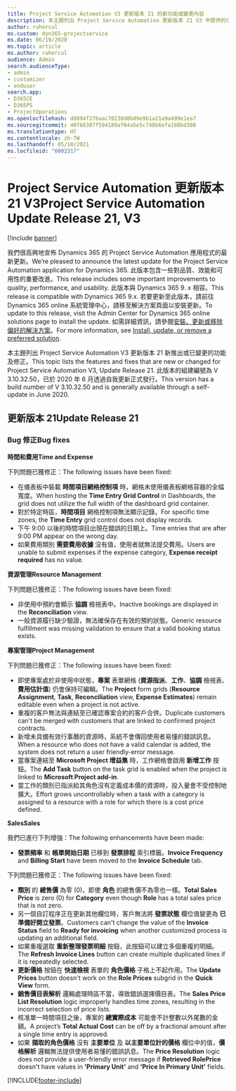 ```yaml
---
title: Project Service Automation V3 更新版本 21 的新功能或變更內容
description: 本主題列出 Project Service Automation 更新版本 21 V3 中提供的功能和修正。
author: ruhercul
ms.custom: dyn365-projectservice
ms.date: 06/19/2020
ms.topic: article
ms.author: ruhercul
audience: Admin
search.audienceType:
- admin
- customizer
- enduser
search.app:
- D365CE
- D365PS
- ProjectOperations
ms.openlocfilehash: dd894f27baac70238d0bd9e9b1a21a9a499e1ea7
ms.sourcegitcommit: 40f68387f594180af64a5e5c748b6efa188bd300
ms.translationtype: HT
ms.contentlocale: zh-TW
ms.lasthandoff: 05/10/2021
ms.locfileid: "6002317"
---
```

# <a name="project-service-automation-update-release-21-v3"></a><span data-ttu-id="fbca4-103">Project Service Automation 更新版本 21 V3</span><span class="sxs-lookup"><span data-stu-id="fbca4-103">Project Service Automation Update Release 21, V3</span></span>

[!include [banner](../includes/psa-now-project-operations.md)]

<span data-ttu-id="fbca4-104">我們很高興地宣佈 Dynamics 365 的 Project Service Automation 應用程式的最新更新。</span><span class="sxs-lookup"><span data-stu-id="fbca4-104">We’re pleased to announce the latest update for the Project Service Automation application for Dynamics 365.</span></span> <span data-ttu-id="fbca4-105">此版本包含一些對品質、效能和可用性的重要改進。</span><span class="sxs-lookup"><span data-stu-id="fbca4-105">This release includes some important improvements to quality, performance, and usability.</span></span> <span data-ttu-id="fbca4-106">此版本與 Dynamics 365 9. x 相容。</span><span class="sxs-lookup"><span data-stu-id="fbca4-106">This release is compatible with Dynamics 365 9.x.</span></span> <span data-ttu-id="fbca4-107">若要更新至此版本，請前往 Dynamics 365 online 系統管理中心，請移至解決方案頁面以安裝更新。</span><span class="sxs-lookup"><span data-stu-id="fbca4-107">To update to this release, visit the Admin Center for Dynamics 365 online solutions page to install the update.</span></span> <span data-ttu-id="fbca4-108">如需詳細資訊，請參閱[安裝、更新或移除偏好的解決方案](/power-platform/admin/install-remove-preferred-solution)。</span><span class="sxs-lookup"><span data-stu-id="fbca4-108">For more information, see [Install, update, or remove a preferred solution](/power-platform/admin/install-remove-preferred-solution).</span></span>

<span data-ttu-id="fbca4-109">本主題列出 Project Service Automation V3 更新版本 21 新推出或已變更的功能及修正。</span><span class="sxs-lookup"><span data-stu-id="fbca4-109">This topic lists the features and fixes that are new or changed for Project Service Automation V3, Update Release 21.</span></span> <span data-ttu-id="fbca4-110">此版本的組建編號為 V 3.10.32.50，已於 2020 年 6 月透過自我更新正式發行。</span><span class="sxs-lookup"><span data-stu-id="fbca4-110">This version has a build number of V 3.10.32.50 and is generally available through a self-update in June 2020.</span></span>

## <a name="update-release-21"></a><span data-ttu-id="fbca4-111">更新版本 21</span><span class="sxs-lookup"><span data-stu-id="fbca4-111">Update Release 21</span></span>

### <a name="bug-fixes"></a><span data-ttu-id="fbca4-112">Bug 修正</span><span class="sxs-lookup"><span data-stu-id="fbca4-112">Bug fixes</span></span>

<span data-ttu-id="fbca4-113">**時間和費用**</span><span class="sxs-lookup"><span data-stu-id="fbca4-113">**Time and Expense**</span></span>

<span data-ttu-id="fbca4-114">下列問題已獲修正：</span><span class="sxs-lookup"><span data-stu-id="fbca4-114">The following issues have been fixed:</span></span>

- <span data-ttu-id="fbca4-115">在儀表板中裝載 **時間項目網格控制項** 時，網格未使用儀表板網格容器的全幅寬度。</span><span class="sxs-lookup"><span data-stu-id="fbca4-115">When hosting the **Time Entry Grid Control** in Dashboards, the grid does not utilize the full width of the dashboard grid container.</span></span>
- <span data-ttu-id="fbca4-116">對於特定時區，**時間項目** 網格控制項無法顯示記錄。</span><span class="sxs-lookup"><span data-stu-id="fbca4-116">For specific time zones, the **Time Entry** grid control does not display records.</span></span>
- <span data-ttu-id="fbca4-117">下午 9:00 以後的時間項目出現在錯誤的日期上。</span><span class="sxs-lookup"><span data-stu-id="fbca4-117">Time entries that are after 9:00 PM appear on the wrong day.</span></span>
- <span data-ttu-id="fbca4-118">如果費用類別 **需要費用收據** 沒有值，使用者就無法提交費用。</span><span class="sxs-lookup"><span data-stu-id="fbca4-118">Users are unable to submit expenses if the expense category, **Expense receipt required** has no value.</span></span>

<span data-ttu-id="fbca4-119">**資源管理**</span><span class="sxs-lookup"><span data-stu-id="fbca4-119">**Resource Management**</span></span>

<span data-ttu-id="fbca4-120">下列問題已獲修正：</span><span class="sxs-lookup"><span data-stu-id="fbca4-120">The following issues have been fixed:</span></span>

- <span data-ttu-id="fbca4-121">非使用中預約會顯示 **協調** 檢視表中。</span><span class="sxs-lookup"><span data-stu-id="fbca4-121">Inactive bookings are displayed in the **Reconciliation** view.</span></span>
- <span data-ttu-id="fbca4-122">一般資源履行缺少驗證，無法確保存在有效的預約狀態。</span><span class="sxs-lookup"><span data-stu-id="fbca4-122">Generic resource fulfillment was missing validation to ensure that a valid booking status exists.</span></span>

<span data-ttu-id="fbca4-123">**專案管理**</span><span class="sxs-lookup"><span data-stu-id="fbca4-123">**Project Management**</span></span>

<span data-ttu-id="fbca4-124">下列問題已獲修正：</span><span class="sxs-lookup"><span data-stu-id="fbca4-124">The following issues have been fixed:</span></span>

- <span data-ttu-id="fbca4-125">即使專案處於非使用中狀態，**專案** 表單網格 (**資源指派**、**工作**、**協調** 檢視表、**費用估計值**) 仍會保持可編輯。</span><span class="sxs-lookup"><span data-stu-id="fbca4-125">The **Project** form grids (**Resource Assignment**, **Task**, **Reconciliation** view, **Expense Estimates**) remain editable even when a project is not active.</span></span>
- <span data-ttu-id="fbca4-126">重複的客戶無法與連結至已確認專案合約的客戶合併。</span><span class="sxs-lookup"><span data-stu-id="fbca4-126">Duplicate customers can't be merged with customers that are linked to confirmed project contracts.</span></span>
- <span data-ttu-id="fbca4-127">新增未具備有效行事曆的資源時，系統不會傳回使用者易懂的錯誤訊息。</span><span class="sxs-lookup"><span data-stu-id="fbca4-127">When a resource who does not have a valid calendar is added, the system does not return a user friendly-error message.</span></span>
- <span data-ttu-id="fbca4-128">當專案連結至 **Microsoft Project 增益集** 時，工作網格會啟用 **新增工作** 按鈕。</span><span class="sxs-lookup"><span data-stu-id="fbca4-128">The **Add Task** button on the task grid is enabled when the project is linked to **Microsoft Project add-in**.</span></span>
- <span data-ttu-id="fbca4-129">當工作的類別已指派給其角色沒有定義成本價的資源時，投入量會不受控制地擴大。</span><span class="sxs-lookup"><span data-stu-id="fbca4-129">Effort grows uncontrollably when a task with a category is assigned to a resource with a role for which there is a cost price defined.</span></span>

<span data-ttu-id="fbca4-130">**Sales**</span><span class="sxs-lookup"><span data-stu-id="fbca4-130">**Sales**</span></span>

<span data-ttu-id="fbca4-131">我們已進行下列增強：</span><span class="sxs-lookup"><span data-stu-id="fbca4-131">The following enhancements have been made:</span></span>

- <span data-ttu-id="fbca4-132">**發票頻率** 和 **帳單開始日期** 已移到 **發票排程** 索引標籤。</span><span class="sxs-lookup"><span data-stu-id="fbca4-132">**Invoice Frequency** and **Billing Start** have been moved to the **Invoice Schedule** tab.</span></span>

<span data-ttu-id="fbca4-133">下列問題已獲修正：</span><span class="sxs-lookup"><span data-stu-id="fbca4-133">The following issues have been fixed:</span></span>

- <span data-ttu-id="fbca4-134">**類別** 的 **總售價** 為零 (0)，即使 **角色** 的總售價不為零也一樣。</span><span class="sxs-lookup"><span data-stu-id="fbca4-134">**Total Sales Price** is zero (0) for **Category** even though **Role** has a total sales price that is not zero.</span></span>
- <span data-ttu-id="fbca4-135">另一個自訂程序正在更新其他欄位時，客戶無法將 **發票狀態** 欄位值變更為 **已準備好開立發票**。</span><span class="sxs-lookup"><span data-stu-id="fbca4-135">Customers can't change the value of the **Invoice Status** field to **Ready for invoicing** when another customized process is updating an additional field.</span></span>
- <span data-ttu-id="fbca4-136">如果重複選取 **重新整理發票明細** 按鈕，此按鈕可以建立多個重複的明細。</span><span class="sxs-lookup"><span data-stu-id="fbca4-136">The **Refresh Invoice Lines** button can create multiple duplicated lines if it is repeatedly selected.</span></span>
- <span data-ttu-id="fbca4-137">**更新價格** 按鈕在 **快速檢視** 表單的 **角色價格** 子格上不起作用。</span><span class="sxs-lookup"><span data-stu-id="fbca4-137">The **Update Prices** button doesn't work on the **Role Prices** subgrid in the **Quick View** form.</span></span>
- <span data-ttu-id="fbca4-138">**銷售價目表解析** 邏輯處理時區不當，導致錯誤選擇價目表。</span><span class="sxs-lookup"><span data-stu-id="fbca4-138">The **Sales Price List Resolution** logic improperly handles time zones, resulting in the incorrect selection of price lists.</span></span>
- <span data-ttu-id="fbca4-139">核准單一時間項目之後，專案的 **總實際成本** 可能會不計整數以外尾數的金額。</span><span class="sxs-lookup"><span data-stu-id="fbca4-139">A project’s **Total Actual Cost** can be off by a fractional amount after a single time entry is approved.</span></span>
- <span data-ttu-id="fbca4-140">如果 **擷取的角色價格** 沒有 **主要單位** 及 **以主要單位計的價格** 欄位中的值，**價格解析** 邏輯無法提供使用者易懂的錯誤訊息。</span><span class="sxs-lookup"><span data-stu-id="fbca4-140">The **Price Resolution** logic does not provide a user-friendly error message if **Retrieved RolePrice** doesn't have values in **'Primary Unit'** and **'Price In Primary Unit'** fields.</span></span>


[!INCLUDE[footer-include](../includes/footer-banner.md)]